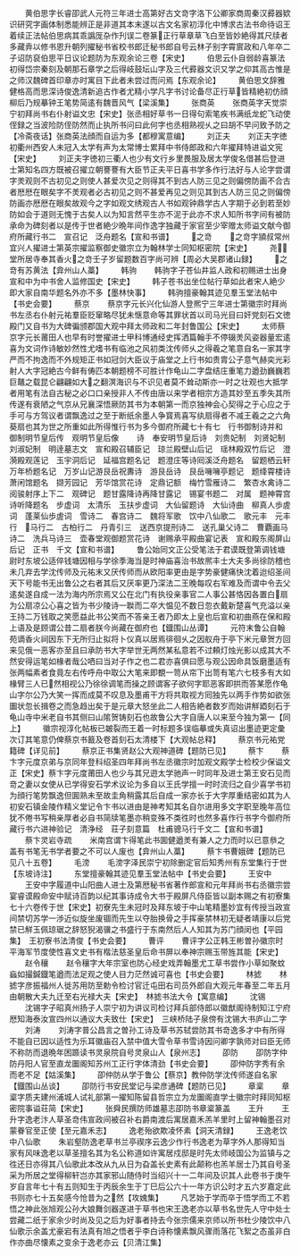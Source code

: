 <!-- { "loadSidebar": true } -->
　　黄伯思字长睿卲武人元符三年进士高第好古文竒字洛下公卿家商周秦汉彛器欵识研究字画体制悉能辨正是非道其本末遂以古文名家初淳化中博求古法书命待诏王着续正法帖伯思病其乖譌厐杂作刋误二卷篆正行草章草飞白至皆妙絶得其尺牍者多藏弆以修书恩升朝列擢秘书省校书郎迁秘书郎自号云林子别字霄賔政和八年卒二子诏防裒伯思平日议论题防为东观余论三卷【宋史】
　　伯思云仆自弱龄喜篆法初得岱宗秦刻及朝那石章学之后得岐鼓坛山字及三代彛器文识又学之仰其高古惟是之师汉魏碑首印章亦时寓目下此者未尝过而问焉【东观余论】
　　黄伯思文辞雅健格高而思深诗俊逸清新追古作者尤精小学凡字书讨论备尽正行草皆精絶初仿顔柳后乃规摹钟王笔势简逺有魏晋风气【梁溪集】
　　张商英
　　张商英字天觉崇宁初拜尚书右仆射谥文忠【宋史】张丞相好草书一日得句索笔疾书满纸龙蛇飞动使侄録之当波险防侄防然而止执所书问曰此何字也丞相熟视乆之曰胡不早问致予防之【冷斋夜话】张商英法顔而自运为多【都穆寓意编】
　　刘正夫
　　刘正夫字徳初衢州西安人未冠入太学有声为太常博士累拜中书侍郎政和六年擢拜特进谥文宪【宋史】
　　刘正夫字徳初三衢人也少有文行乡里畏服及居太学俊名借甚后登进士第知名四方既被召擢立朝謇謇有大臣节正夫平日喜书学多作行法好与人论字尝谓字羙观则不古初见之则使人甚爱次见之则得其不到古人防三见之则偏傍防画不合古者厯厯在眼矣字不羙观者必古初见之则不甚爱再见之则见其到古人防三见之则偏傍防画亦厯厯在眼矣故观今之字如观文绣观古人书如观钟鼎学古人字期于必到若至妙防如会于道则无愧于古矣人以为知言然平生亦不泥于此亦不求人知所书字间有被防承命为碑刻者以是传于世者絶少晩年间作逸字独藏于家官至少宰赠太师谥文献今御府所藏行书二　宣召记　泛舟题名【宣和书谱】
　　之竒
　　之竒字頴叔常州宜兴人擢进士第英宗擢监察御史徽宗立为翰林学士同知枢密院【宋史】
　　尧堂所居寺奉其香火之竒壬子岁留题数百字尚可辨【周必大吴郡诸山録】
　　之竒有苏黄法【弇州山人藁】
　　韩驹
　　韩驹字子苍仙井监人政和初赐进士出身宣和中为中书舍人监修国史【宋史】
　　韩子苍书出坐位帖行草如此者宋人絶少即大家自南华题名外亦不多【墨林快事】
　　韩驹擅豪翰其迹见羣玉堂法帖中【书史会要】
　　蔡京
　　蔡京字元长兴化仙游人登熈宁三年进士第徽宗时拜尚书左丞右仆射元祐羣臣贬窜略尽犹未惬意命等其罪状首以司马光目曰奸党刻石文徳殿门又自书为大碑徧颁郡国大观中拜太师政和二年封鲁国公【宋史】
　　太师蔡京字元长莆田人也早有时誉擢进士甲科博通经史挥洒篇翰手不停辍羙风姿器量宏逺喜为文词作诗敏妙然性尤嗜书有临池之风初类沈传师乆之得羲之笔意自名一家其字严而不拘逸而不外规矩正书如冠剑大臣议于庙堂之上行书如贵胄公子意气赫奕光彩射人大字冠絶古今鲜有俦匹本朝题榜不可胜计作龟山二字盘结庄重笔力遒劲巍巍若巨鼇之载昆仑翩翩如大之翻溟海识与不识见者莫不耸动斯亦一时之壮观也大抵学者用笔有法自古秘之必口口亲授非人不传由唐以来学者相宗方造其妙至五季失其所传遂有衰陋之气京从兄襄深悟厥防其书为本朝第一而京独神会心契得之于心应之于手可与方驾议者谓飘逸过之至于断纸余墨人争寳焉喜写纨扇得者不减王羲之之六角葵扇也其为世之所重如此所得惟行书为多今御府所藏七十有七　行书御制诗并和　御制明节皇后传　观明节皇后像
　　诗　奉安明节皇后诗　刘贵妃制　刘贤妃制　刘淑妃制　明逹墓志文　宣和殿召辅臣记　琼兰殿壁山后记　瑶林殿双竹后记　澄漪殿观莲记　玉宇洞后记　延福宫题名记　题澄庄等诗囘溪泛舟题名　留题栖云轩　万年桥题名记　万岁山记游艮岳祝夀诗　游艮岳诗　艮岳噰噰亭题记　题绛霄楼诗　萧闲馆题名　撷芳园记　芳华馆赏花诗　定鼎记额　梅竹雪雁诗二　繁杏水禽诗二　阅骏射序上下二　观碑记　题甘露降诗再降甘露记　锡宴书题二　对属　题神霄宫诗听降题名　步虚词　太清乐　玉扶步虚词　大仙留题诗　大仙诗曲　柳真人歩虗词　蓬莱仙歩虗词　雪诗二　春宫诗二　魏将军歌　饮中八仙歌二　歌元丰　元丰行　马行二　古柏行二　丹青引三　送西京提刑诗二　送孔巢父诗二　曹覇画马诗二　洗兵马诗三　壶春堂观御题赏花诗　谢赐承平殿曲宴记表　宣和殿东阁屏山后记　正书　千文【宣和书谱】
　　鲁公始同文正公受笔法于君谟既登第调钱塘尉时东坡公适倅钱塘因相与学徐季海当是时神庙喜治书故熈丰士大夫多尚徐防稽也未几弃去学沈传师及元祐末又厌传师而从欧阳率更由是字势豪健痛快沈着迨绍圣间天下号能书无出鲁公之右者其后又厌率更乃深法二王晚每叹右军难及而谓中令去父逺矣遂自成一法为海内所宗焉又公在北门有执役亲事官二人事公甚恪因各置白扇为公扇凉公心喜之皆为书少陵诗一聫而二卒大愠见不数日忽衣戴新楚喜气充溢以亲王持二万钱取之笑愿益此书公笑而不答亲王者乃即太上皇也后宣和初曲燕在保和殿上语及是顾谓公昔二扇者朕今尚藏在御府也【鐡围山丛谭】
　　元符末鲁公自翰苑谪香火祠因东下无所归止拟将卜仪真以居焉徘徊乆之因舣舟于亭下米元章贺方回来见俄一恶客亦至且曰承防书大字举世无两然某私意若不过頼灯烛光影以成其大不然安得运笔如椽者哉公哂曰当对子作之也二君亦喜俱曰愿与观公因命具饭磨墨适有张两幅素者食竟左右传呼舟中取公大笔来即覩一笥从帘下出笥有笔六七枝多有大如椽臂三人已然相视公乃徐徐调笔而操之顾谓客子欲何字耶恶客即拱而答某愿作龟山字尔公乃大笑一挥而成莫不叹息及墨甫干方将共取视方囘独先以两手作势如欲张圗状忽长揖卷之而急趋出矣于是元章大怒坐此二人相告絶者数岁而始讲觧廼刻石于龟山寺中米老自书其侧曰山隂贺铸刻石也故鲁公大字自唐人以来至今独为第一【同上】
　　徽宗视淳化帖板已皴裂而王着一时标题多误临摹或失真诏出墨迹更定彚次订其笔意仍俾蔡京书籖及卷首刻石太清楼下【大观帖总释】
　　蔡京书元祐党籍碑【详见前】
　　蔡京正书集贤赵公大观神道碑【题防已见】
　　蔡卞
　　蔡卞字元度京弟与京同年登科绍圣四年拜尚书左丞徽宗时加观文殿学士检校少保谥文正【宋史】蔡卞字元度莆田人也少与其兄逰太学驰声一时同年及进士第王安石见而竒之妻以女使从已学得安石学术议论为多自以王氏学擅一时时流归之自少喜学书初为顔行笔势飘逸但圎熟未至故圭角稍露其后自成一家亦长于大字厚重结密如其为人初安石镇金陵作精义堂记令卞书以进由是神考知其名自尔进用多文字职至晚年高位犹不倦书写稍亲厚者必自书简牍笔墨亦稍变殊不类徃时也然多喜作行书字今御府所藏行书六进神验记　清浄经　荘子刻意篇　杜甫骢马行千文二【宣和书谱】
　　蔡卞灵岩寺疏
　　米南宫谓卞得笔此书圎健遒羙有兼人之力而时以已意叅之盖有书笔无书学者要之不可以人废也【弇州山人藁】
　　蔡卞书曹娥碑【题防已见八十五卷】
　　毛滂
　　毛滂字泽民崇宁初除删定官后知秀州有东堂集行于世【东坡诗注】
　　东堂擅豪翰其迹见羣玉堂法帖中【书史会要】
　　王安中
　　王安中字履道中山阳曲人进士及第厯秘书省著作郎宣和元年拜尚书右丞徽宗尝宴睿谟殿命安中赋诗百韵以纪其事诗成令大书于殿屏凡侍臣皆以副本赐之有初寮集七十六卷传于世【宋史】初寮先生未冠时及拜东坡于中山笔精墨妙宜有传授当政宣间禁切苏学一渉近似旋坐废锢而先生以夺胎换骨之手挥豪禁林初无疑者靖康以后党禁已觧玉佩琼琚之辞怒猊渴骥之书盛行于东南然后人人知其为苏门顔闵也【平园集】　王初寮书法清俊【书史会要】
　　曹评
　　曹评字公正韩王彬曽孙徽宗时平海军节度使性喜文史书有楷法慈圣皇后命书屏以奉神宗赐玉带旌其能【宋史】
　　赵令穰
　　赵令穰字大年宗室也防心经史戏弄翰墨尤工草书尝作小草如聚蚊蝱如撮鍼鐡笔遒而法足观之使人目力茫然诚可喜也【书史会要】
　　林摅
　　林摅字彦振福州人徙苏用防至勅令检讨官迁屯田右司员外郎自大观元年春至二年五月由朝散大夫九迁至右光禄大夫【宋史】　林摅书法大令【寓意编】
　　沈锡
　　沈锡字子昭真州扬子人崇宁初为讲议司检讨拜兵部侍郎以徽猷阁待制知江宁府厯知海泰汝宣四州以通议大夫致仕【宋史】　三峡桥陆子泉傍有沈锡大书庐山二字
　　刘涛
　　刘涛字普公昌言之曽孙工诗及草书苏轼尝防其书竒逸多才中有所得不能自已因以适性为乐耳徽庙召入禁中值大雪令草书雪诗因问卿字孰师对曰臣无师不称防而退晩年困踬读书灵泉院自号灵泉山人【泉州志】
　　卲防
　　卲防字仲防丹阳人官至直龙圗阁知苏州工正行字体清劲【书史会要】
　　卲仲防字秀有余而老不足【姑溪集】
　　卲仲防从学于鲁公【蔡京】教仲防学沈传师遂自名家【鐡围山丛谈】
　　卲防行书安民堂记与梁彦通碑【题防已见】
　　章楶
　　章楶字质夫建州浦城人试礼部第一擢知陈留县哲宗立为龙圗阁直学士徽宗时拜同知枢密院事谥荘简【宋史】
　　张舜民撰防师雄墓志卲防书章楶篆盖
　　王升
　　王升字逸老汴人草圣竒伟宣政间被召补右爵南渡后寓居嘉禾羔羊里时上留神翰墨召对蒙眷官至正使【至元嘉禾志】
　　逸老殆欲欺凌怀素【洞天清録】
　　王逸老饮中八仙歌
　　朱岩壑防逸老草书兰亭禊序云逸少作行书逸老为草字外人那得知当家有风味逸老以草圣擅名其为名公称道如许寓居戍邸是时先太师岐国公为监镇与之徃还日亦得其八仙歌此本改从九从日为旮盖长史素有此颠称也羔羊居士乃其自号圣采为所居之堂得柳轩岂亦其家邪山随侍时当绍兴十一二年间及识其人此卷书于庚午岁自言年七十有五则知生于丙辰余生于丁巳后公六十一年方识公时才五六岁嘉定此书则亦七十五矣感今怆昔为之然【攻媿集】
　　凡艺始于学而卒于悟学而工不若悟之神此张旭观公孙大娘舞剑器遂进于草书也宋王逸老亦以草书名世先人守中处士尝藏二纸于家余少时尚及见之后为好事者持去今张宗儒来京师以所书杜少陵饮中八仙歌示余盖尤豪宕有法真有旭之悟者乎李白诗称懐素飘风骤雨落花飞絮之态虽非白作亦曲尽懐素之变余于逸老亦云【贝清江集】
